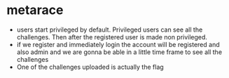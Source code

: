 # metarace
 - users start privileged by default. Privileged users can see all the challenges. Then after the registered user is made non privileged.
 - if we register and immediately login the account will be registered and also admin and we are gonna be able in a little time frame to see all the challenges
 - One of the challenges uploaded is actually the flag
